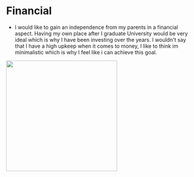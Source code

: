 # Financial
- I would like to gain an independence from my parents in a financial aspect. Having my own place after I graduate University would be very ideal which is why I have been investing over the years. I wouldn't say that I have a high upkeep when it comes to money, I like to think im minimalistic which is why I feel like i can achieve this goal.
<img src="https://encrypted-tbn0.gstatic.com/images?q=tbn:ANd9GcQNMiBii0YJi7UQAmbnKAd3A2xJ8CQeNv49Pw&usqp=CAU" height=300x>
